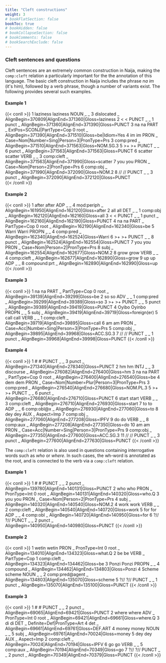 ```yaml
---
title: "Cleft constructions"
weight: 3
# bookFlatSection: false
bookToc: true
# bookHidden: false
# bookCollapseSection: false
# bookComments: false
# bookSearchExclude: false
---
```


### Cleft sentences and questions

Cleft sentences are an extremely common construction in Naija, making the `comp:cleft` relation a particularly important for the the annotation of this language. The basic cleft construction in Naija includes the phrase *na im* (it's him), followed by a verb phrase, though a number of variants exist. The following provides several such examples.

<!-- tabs:start -->
#### **Example 1**

{{< conll >}}
1	laziness	laziness	NOUN	_	_	3	dislocated	_	AlignBegin=370809|AlignEnd=371360|Gloss=laziness
2	<	<	PUNCT	_	_	1	punct	_	AlignBegin=371360|AlignEnd=371390|Gloss=PUNCT
3	na	na	PART	_	ExtPos=SCONJ|PartType=Cop	0	root	_	AlignBegin=371390|AlignEnd=371510|Gloss=be|Idiom=Yes
4	im	im	PRON	_	Case=Nom|Number=Sing|Person=3|PronType=Prs	3	comp:pred	_	AlignBegin=371510|AlignEnd=371563|Gloss=NOM.SG.3
5	>+	>+	PUNCT	_	_	6	punct	_	AlignBegin=371563|AlignEnd=371563|Gloss=PUNCT
6	scatter	scatter	VERB	_	_	3	comp:cleft	_	AlignBegin=371563|AlignEnd=371990|Gloss=scatter
7	you	you	PRON	_	Case=Nom|Person=2|PronType=Prs	6	comp:obj	_	AlignBegin=371990|AlignEnd=372090|Gloss=NOM.2
8	//	//	PUNCT	_	_	3	punct	_	AlignBegin=372090|AlignEnd=372120|Gloss=PUNCT  
{{< /conll >}}

#### **Example 2**  

{{< conll >}}
1	after	after	ADP	_	_	4	mod:periph	_	AlignBegin=161950|AlignEnd=162120|Gloss=after
2	all	all	DET	_	_	1	comp:obj	_	AlignBegin=162120|AlignEnd=162160|Gloss=all
3	<	<	PUNCT	_	_	1	punct	_	AlignBegin=162160|AlignEnd=162190|Gloss=PUNCT
4	na	na	PART	_	PartType=Cop	0	root	_	AlignBegin=162190|AlignEnd=162340|Gloss=be
5	Warri	Warri	PROPN	_	_	4	comp:pred	_	AlignBegin=162340|AlignEnd=162524|Gloss=Warri
6	>+	>+	PUNCT	_	_	8	punct	_	AlignBegin=162524|AlignEnd=162554|Gloss=PUNCT
7	you	you	PRON	_	Case=Nom|Person=2|PronType=Prs	8	subj	_	AlignBegin=162554|AlignEnd=162677|Gloss=NOM.2
8	grow	grow	VERB	_	_	4	comp:cleft	_	AlignBegin=162677|AlignEnd=162890|Gloss=grow
9	up	up	ADP	_	_	8	compound:prt	_	AlignBegin=162890|AlignEnd=162990|Gloss=up
{{< /conll >}}

#### **Example 3** 

{{< conll >}}
1	na	na	PART	_	PartType=Cop	0	root	_	AlignBegin=39139|AlignEnd=39299|Gloss=be
2	so	so	ADV	_	_	1	comp:pred	_	AlignBegin=39299|AlignEnd=39389|Gloss=so
3	>+	>+	PUNCT	_	_	5	punct	_	AlignBegin=39389|AlignEnd=39419|Gloss=PUNCT
4	Oyibo	Oyinbo	PROPN	_	_	5	subj	_	AlignBegin=39419|AlignEnd=39719|Gloss=foreign(er)
5	call	call	VERB	_	_	1	comp:cleft	_	AlignBegin=39719|AlignEnd=39895|Gloss=call
6	am	am	PRON	_	Case=Acc|Number=Sing|Person=3|PronType=Prs	5	comp:obj	_	AlignBegin=39895|AlignEnd=39968|Gloss=ACC.SG.3
7	//	//	PUNCT	_	_	1	punct	_	AlignBegin=39968|AlignEnd=39998|Gloss=PUNCT
{{< /conll >}}

#### **Example 4**

{{< conll >}}
1	#	#	PUNCT	_	_	3	punct	_	AlignBegin=271340|AlignEnd=278340|Gloss=PUNCT
2	hm	hm	INTJ	_	_	3	discourse	_	AlignBegin=276082|AlignEnd=276400|Gloss=hm
3	na	na	PART	_	PartType=Cop	0	root	_	AlignBegin=276400|AlignEnd=276540|Gloss=be
4	dem	dem	PRON	_	Case=Nom|Number=Plur|Person=3|PronType=Prs	3	comp:pred	_	AlignBegin=276540|AlignEnd=276680|Gloss=NOM.PL.3
5	>+	>+	PUNCT	_	_	6	punct	_	AlignBegin=276680|AlignEnd=276710|Gloss=PUNCT
6	start	start	VERB	_	_	3	comp:cleft	_	AlignBegin=276710|AlignEnd=276930|Gloss=start
7	to	to	ADP	_	_	6	comp:obl@x	_	AlignBegin=276930|AlignEnd=277060|Gloss=to
8	dey	dey	AUX	_	Aspect=Imp	7	comp:obj	_	AlignBegin=277060|AlignEnd=277208|Gloss=IPFV
9	do	do	VERB	_	_	8	comp:aux	_	AlignBegin=277208|AlignEnd=277350|Gloss=do
10	am	am	PRON	_	Case=Acc|Number=Sing|Person=3|PronType=Prs	9	comp:obj	_	AlignBegin=277350|AlignEnd=277600|Gloss=ACC.SG.3
11	//	//	PUNCT	_	_	3	punct	_	AlignBegin=277600|AlignEnd=277630|Gloss=PUNCT
{{< /conll >}}
<!-- tabs:end -->

The `comp:cleft` relation is also used in questions containing interrogative words such as *who* or *where*. In such cases, the wh-word is annotated as the root, and is connected to the verb via a `comp:cleft` relation.

  
<!-- tabs:start -->
#### **Example 1**

{{< conll >}}
1	#	#	PUNCT	_	_	2	punct	_	AlignBegin=139780|AlignEnd=140131|Gloss=PUNCT
2	who	who	PRON	_	PronType=Int	0	root	_	AlignBegin=140131|AlignEnd=140320|Gloss=who.Q
3	you	you	PRON	_	Case=Nom|Person=2|PronType=Prs	4	subj	_	AlignBegin=140320|AlignEnd=140540|Gloss=NOM.2
4	work	work	VERB	_	_	2	comp:cleft	_	AlignBegin=140540|AlignEnd=140720|Gloss=work
5	for	for	ADP	_	_	4	comp:obl	_	AlignBegin=140720|AlignEnd=140950|Gloss=for
6	?//	?//	PUNCT	_	_	2	punct	_	AlignBegin=140950|AlignEnd=140980|Gloss=PUNCT
{{< /conll >}}

#### **Example 2**  

{{< conll >}}
1	wetin	wetin	PRON	_	PronType=Int	0	root	_	AlignBegin=134010|AlignEnd=134323|Gloss=what.Q
2	be	be	VERB	_	PartType=Cop	1	comp:cleft	_	AlignBegin=134323|AlignEnd=134462|Gloss=be
3	Ponzi	Ponzi	PROPN	_	_	4	compound	_	AlignBegin=134462|AlignEnd=134803|Gloss=Ponzi
4	Scheme	scheme	NOUN	_	_	2	comp:pred@agent	_	AlignBegin=134803|AlignEnd=135070|Gloss=scheme
5	?//	?//	PUNCT	_	_	1	punct	_	AlignBegin=135070|AlignEnd=135100|Gloss=PUNCT
{{< /conll >}}

#### **Example 3** 

{{< conll >}}
1	#	#	PUNCT	_	_	2	punct	_	AlignBegin=69065|AlignEnd=69421|Gloss=PUNCT
2	where	where	ADV	_	PronType=Int	0	root	_	AlignBegin=69421|AlignEnd=69661|Gloss=where.Q
3	di	di	DET	_	Definite=Def|PronType=Art	4	det	_	AlignBegin=69661|AlignEnd=69761|Gloss=DEF.ART
4	money	money	NOUN	_	_	5	subj	_	AlignBegin=69761|AlignEnd=70024|Gloss=money
5	dey	dey	AUX	_	Aspect=Imp	2	comp:cleft	_	AlignBegin=70024|AlignEnd=70194|Gloss=IPFV
6	go	go	VERB	_	_	5	comp:aux	_	AlignBegin=70194|AlignEnd=70349|Gloss=go
7	?//	?//	PUNCT	_	_	2	punct	_	AlignBegin=70349|AlignEnd=70379|Gloss=PUNCT
{{< /conll >}}

<!-- tabs:end -->
